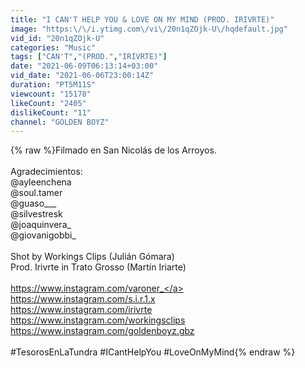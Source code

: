 ```yaml
---
title: "I CAN'T HELP YOU & LOVE ON MY MIND (PROD. IRIVRTE)"
image: "https:\/\/i.ytimg.com\/vi\/20n1qZOjk-U\/hqdefault.jpg"
vid_id: "20n1qZOjk-U"
categories: "Music"
tags: ["CAN'T","(PROD.","IRIVRTE)"]
date: "2021-06-09T06:13:14+03:00"
vid_date: "2021-06-06T23:00:14Z"
duration: "PT5M11S"
viewcount: "15178"
likeCount: "2405"
dislikeCount: "11"
channel: "GOLDEN BOYZ"
---
```

{% raw %}Filmado en San Nicolás de los Arroyos.<br /><br />Agradecimientos:<br />@ayleenchena<br />@soul.tamer<br />@guaso___<br />@silvestresk<br />@joaquinvera_<br />@giovanigobbi_<br /><br />Shot by Workings Clips (Julián Gómara)<br />Prod. Irivrte in Trato Grosso (Martín Iriarte)<br /><br /><a rel="nofollow" target="blank" href="https://www.instagram.com/varoner_">https://www.instagram.com/varoner_</a><br /><a rel="nofollow" target="blank" href="https://www.instagram.com/s.i.r.1.x">https://www.instagram.com/s.i.r.1.x</a><br /><a rel="nofollow" target="blank" href="https://www.instagram.com/irivrte">https://www.instagram.com/irivrte</a><br /><a rel="nofollow" target="blank" href="https://www.instagram.com/workingsclips">https://www.instagram.com/workingsclips</a><br /><a rel="nofollow" target="blank" href="https://www.instagram.com/goldenboyz.gbz">https://www.instagram.com/goldenboyz.gbz</a><br /><br />#TesorosEnLaTundra #ICantHelpYou #LoveOnMyMind{% endraw %}
